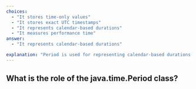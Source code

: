 ```yaml
---
choices:
  - "It stores time-only values"
  - "It stores exact UTC timestamps"
  - "It represents calendar-based durations"
  - "It measures performance time"
answer:
  - "It represents calendar-based durations"

explanation: "Period is used for representing calendar-based durations like years, months, and days."
---
```


## What is the role of the java.time.Period class?
